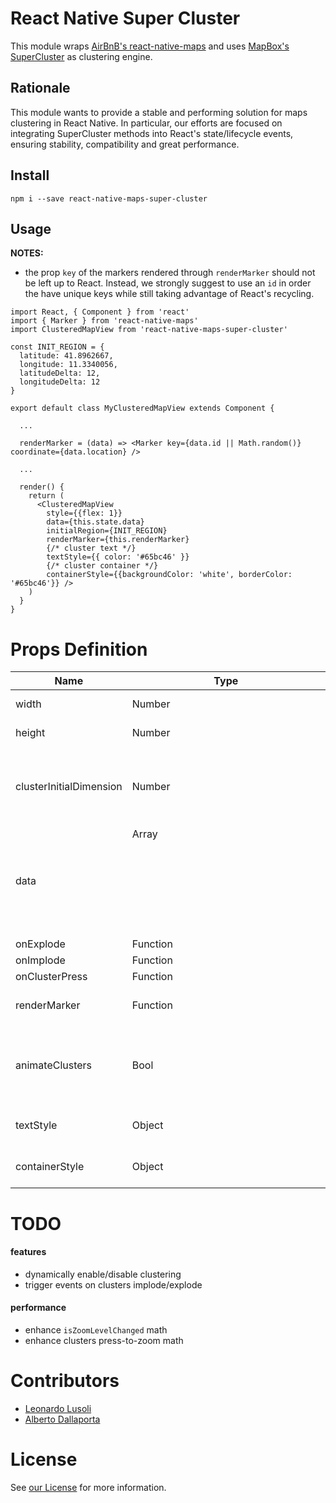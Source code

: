 # React Native Super Cluster
This module wraps [AirBnB's react-native-maps](https://github.com/airbnb/react-native-maps) and uses [MapBox's SuperCluster](https://github.com/mapbox/supercluster) as clustering engine.

## Rationale
This module wants to provide a stable and performing solution for maps clustering in React Native. In particular, our efforts are focused on integrating SuperCluster methods into React's state/lifecycle events, ensuring stability, compatibility and great performance.

## Install
`npm i --save react-native-maps-super-cluster`

## Usage

**NOTES:**

* the prop `key` of the markers rendered through `renderMarker` should not be left up to React. Instead, we strongly suggest to use an `id` in order the have unique keys while still taking advantage of React's recycling.

```
import React, { Component } from 'react'
import { Marker } from 'react-native-maps'
import ClusteredMapView from 'react-native-maps-super-cluster'

const INIT_REGION = {
  latitude: 41.8962667,
  longitude: 11.3340056,
  latitudeDelta: 12,
  longitudeDelta: 12
}

export default class MyClusteredMapView extends Component {
  
  ...

  renderMarker = (data) => <Marker key={data.id || Math.random()} coordinate={data.location} />

  ...

  render() {
    return (
      <ClusteredMapView
        style={{flex: 1}}
        data={this.state.data}
        initialRegion={INIT_REGION}
        renderMarker={this.renderMarker}
        {/* cluster text */}
        textStyle={{ color: '#65bc46' }}
        {/* cluster container */}
        containerStyle={{backgroundColor: 'white', borderColor: '#65bc46'}} />
    )
  }
}
```

# Props Definition

**Name** | **Type** | **Required** | **Default** | **Note**
---------|----------|--------------|-------------|---------
width | Number | false | window width | map's width
height | Number | false | window height | map's height
clusterInitialDimension | Number | false | 30 | cluster view base dimension in dpi/ppi. Clusters size grows with amount of clustered markers
data | Array <Object> | true | undefined | Objects must have an attribute representing a `GeoPoint`, i.e. `{ latitude: x, longitude: y }`
onExplode | Function | false | undefined | TODO
onImplode | Function | false | undefined | TODO
onClusterPress | Function | false | undefined |
renderMarker | Function | false | undefined | Must return a react-native-maps' Marker component
animateClusters | Bool | false | true | Animate imploding/exploding of clusters' markers and clusters size change. **Works only on iOS**.
textStyle | Object | false | NovaLab Brand colors | Style of the `Text` component used for clusters counters
containerStyle | Object | false | NovaLab Brand colors | Style of the clusters `View`

# TODO

#### features
* dynamically enable/disable clustering
* trigger events on clusters implode/explode
#### performance
* enhance `isZoomLevelChanged` math
* enhance clusters press-to-zoom math

# Contributors

* [Leonardo Lusoli](https://github.com/leolusoli)
* [Alberto Dallaporta](https://github.com/39otrebla)

# License
See [our License](https://github.com/novalabio/react-native-maps-super-cluster/blob/master/LICENSE) for more information.
